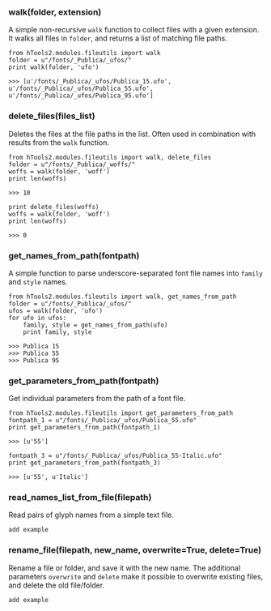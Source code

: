 ### walk(folder, extension)

A simple non-recursive `walk` function to collect files with a given extension. It walks all files in `folder`, and returns a list of matching file paths.

    from hTools2.modules.fileutils import walk
    folder = u"/fonts/_Publica/_ufos/"
    print walk(folder, 'ufo')

    >>> [u'/fonts/_Publica/_ufos/Publica_15.ufo', u'/fonts/_Publica/_ufos/Publica_55.ufo', u'/fonts/_Publica/_ufos/Publica_95.ufo']

### delete_files(files_list)

Deletes the files at the file paths in the list. Often used in combination with results from the `walk` function.

    from hTools2.modules.fileutils import walk, delete_files
    folder = u"/fonts/_Publica/_woffs/"
    woffs = walk(folder, 'woff')
    print len(woffs)

    >>> 10

    print delete_files(woffs)
    woffs = walk(folder, 'woff')
    print len(woffs)

    >>> 0

### get_names_from_path(fontpath)

A simple function to parse underscore-separated font file names into `family` and `style` names.

    from hTools2.modules.fileutils import walk, get_names_from_path
    folder = u"/fonts/_Publica/_ufos/"
    ufos = walk(folder, 'ufo')
    for ufo in ufos:
        family, style = get_names_from_path(ufo)
        print family, style

    >>> Publica 15
    >>> Publica 55
    >>> Publica 95

### get_parameters_from_path(fontpath)

Get individual parameters from the path of a font file.

    from hTools2.modules.fileutils import get_parameters_from_path
    fontpath_1 = u"/fonts/_Publica/_ufos/Publica_55.ufo"
    print get_parameters_from_path(fontpath_1)

    >>> [u'55']

    fontpath_3 = u"/fonts/_Publica/_ufos/Publica_55-Italic.ufo"
    print get_parameters_from_path(fontpath_3)

    >>> [u'55', u'Italic']

### read_names_list_from_file(filepath)

Read pairs of glyph names from a simple text file.

    add example

### rename_file(filepath, new_name, overwrite=True, delete=True)

Rename a file or folder, and save it with the new name. The additional parameters `overwrite` and `delete` make it possible to overwrite existing files, and delete the old file/folder.

    add example
